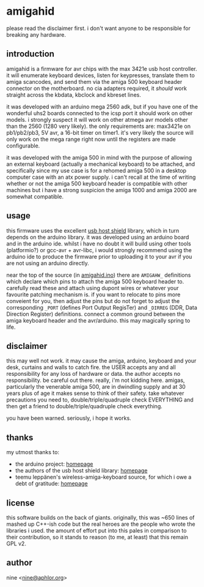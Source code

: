 # amigahid

please read the disclaimer first. i don't want anyone to be responsible for breaking any hardware.

## introduction

amigahid is a firmware for avr chips with the max 3421e usb host controller. it will enumerate keyboard devices, listen for keypresses, translate them to amiga scancodes, and send them via the amiga 500 keyboard header connector on the motherboard. no cia adapters required, it _should_ work straight across the kbdata, kbclock and kbreset lines.

it was developed with an arduino mega 2560 adk, but if you have one of the wonderful uhs2 boards connected to the icsp port it should work on other models. i strongly suspect it will work on other atmega avr models other than the 2560 (1280 very likely). the only requirements are: max3421e on pb1/pb2/pb3, 5V avr, a 16-bit timer on timer1. it's very likely the source will only work on the mega range right now until the registers are made configurable.

it was developed with the amiga 500 in mind with the purpose of allowing an external keyboard (actually a mechanical keyboard) to be attached, and specifically since my use case is for a rehomed amiga 500 in a desktop computer case with an atx power supply. i can't recall at the time of writing whether or not the amiga 500 keyboard header is compatible with other machines but i have a strong suspicion the amiga 1000 and amiga 2000 are somewhat compatible.

## usage

this firmware uses the excellent [usb host shield](https://felis.github.io/USB_Host_Shield_2.0/) library, which in turn depends on the arduino library. it was developed using an arduino board and in the arduino ide. whilst i have no doubt it will build using other tools (platformio?) or gcc-avr + avr-libc, i would strongly recommend using the arduino ide to produce the firmware prior to uploading it to your avr if you are not using an arduino directly.

near the top of the source (in [amigahid.ino](amigahid.ino)) there are `AMIGAHW_` definitions which declare which pins to attach the amiga 500 keyboard header to. carefully read these and attach using dupont wires or whatever your favourite patching mechanism is. if you want to relocate to pins more conveient for you, then adjust the pins but do not forget to adjust the corresponding `_PORT` (defines Port Output RegisTer) and `_DIRREG` (DDR, Data Direction Register) definitions. connect a common ground between the amiga keyboard header and the avr/arduino. this may magically spring to life.

## disclaimer

this may well not work. it may cause the amiga, arduino, keyboard and your desk, curtains and walls to catch fire. the USER accepts any and all responsibility for any loss of hardware or data. the author accepts no responsibility. be careful out there. really, i'm not kidding here. amigas, particularly the venerable amiga 500, are in dwindling supply and at 30 years plus of age it makes sense to think of their safety. take whatever precautions you need to, double/triple/quadruple check EVERYTHING and then get a friend to double/triple/quadruple check everything.

you have been warned. seriously, i hope it works.

## thanks

my utmost thanks to:

* the arduino project: [homepage](https://www.arduino.cc)
* the authors of the usb host shield library: [homepage](https://felis.github.io/USB_Host_Shield_2.0/)
* teemu leppänen's wireless-amiga-keyboard source, for which i owe a debt of gratitude: [homepage](https://github.com/t33bu/wireless-amiga-keyboard/)

## license

this software builds on the back of giants. originally, this was ~650 lines of mashed up C++-ish code but the real heroes are the people who wrote the libraries i used. the amount of effort put into this pales in comparison to their contribution, so it stands to reason (to me, at least) that this remain GPL v2.

## author

nine &lt;[nine@aphlor.org](mailto:nine@aphlor.org)&gt;
